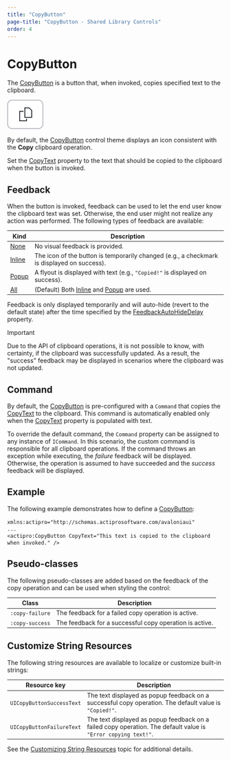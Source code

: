 ```yaml
---
title: "CopyButton"
page-title: "CopyButton - Shared Library Controls"
order: 4
---
```

# CopyButton

The [CopyButton](xref:@ActiproUIRoot.Controls.CopyButton) is a button that, when invoked, copies specified text to the clipboard.

![Screenshot](../images/copybutton-200%.png)

By default, the [CopyButton](xref:@ActiproUIRoot.Controls.CopyButton) control theme displays an icon consistent with the **Copy** clipboard operation.

Set the [CopyText](xref:@ActiproUIRoot.Controls.CopyButton.CopyText) property to the text that should be copied to the clipboard when the button is invoked.

## Feedback

When the button is invoked, feedback can be used to let the end user know the clipboard text was set. Otherwise, the end user might not realize any action was performed.  The following types of feedback are available:

| Kind | Description |
|-----|-----|
| [None](xref:@ActiproUIRoot.Controls.CopyButtonFeedbackKind.None) | No visual feedback is provided. |
| [Inline](xref:@ActiproUIRoot.Controls.CopyButtonFeedbackKind.Inline) | The icon of the button is temporarily changed (e.g., a checkmark is displayed on success).  |
| [Popup](xref:@ActiproUIRoot.Controls.CopyButtonFeedbackKind.Popup) | A flyout is displayed with text (e.g., `"Copied!"` is displayed on success). |
| [All](xref:@ActiproUIRoot.Controls.CopyButtonFeedbackKind.All) | (Default) Both [Inline](xref:@ActiproUIRoot.Controls.CopyButtonFeedbackKind.Inline) and [Popup](xref:@ActiproUIRoot.Controls.CopyButtonFeedbackKind.Popup) are used. |

Feedback is only displayed temporarily and will auto-hide (revert to the default state) after the time specified by the [FeedbackAutoHideDelay](xref:@ActiproUIRoot.Controls.CopyButton.FeedbackAutoHideDelay) property.

> [!IMPORTANT]
> Due to the API of clipboard operations, it is not possible to know, with certainty, if the clipboard was successfully updated.  As a result, the "success" feedback may be displayed in scenarios where the clipboard was not updated.

## Command

By default, the [CopyButton](xref:@ActiproUIRoot.Controls.CopyButton) is pre-configured with a `Command` that copies the [CopyText](xref:@ActiproUIRoot.Controls.CopyButton.CopyText) to the clipboard. This command is automatically enabled only when the [CopyText](xref:@ActiproUIRoot.Controls.CopyButton.CopyText) property is populated with text.

To override the default command, the `Command` property can be assigned to any instance of `ICommand`.  In this scenario, the custom command is responsible for all clipboard operations. If the command throws an exception while executing, the *failure* feedback will be displayed. Otherwise, the operation is assumed to have succeeded and the *success* feedback will be displayed.

## Example

The following example demonstrates how to define a [CopyButton](xref:@ActiproUIRoot.Controls.CopyButton):

```xaml
xmlns:actipro="http://schemas.actiprosoftware.com/avaloniaui"
...
<actipro:CopyButton CopyText="This text is copied to the clipboard when invoked." />
```

## Pseudo-classes

The following pseudo-classes are added based on the feedback of the copy operation and can be used when styling the control:

| Class | Description |
|-----|-----|
| `:copy-failure` | The feedback for a failed copy operation is active. |
| `:copy-success` | The feedback for a successful copy operation is active. |

## Customize String Resources

The following string resources are available to localize or customize built-in strings:

| Resource key | Description |
|-----|-----|
| `UICopyButtonSuccessText` | The text displayed as popup feedback on a successful copy operation. The default value is `"Copied!"`. |
| `UICopyButtonFailureText` | The text displayed as popup feedback on a failed copy operation. The default value is `"Error copying text!"`. |

See the [Customizing String Resources](../../customizing-string-resources.md) topic for additional details.